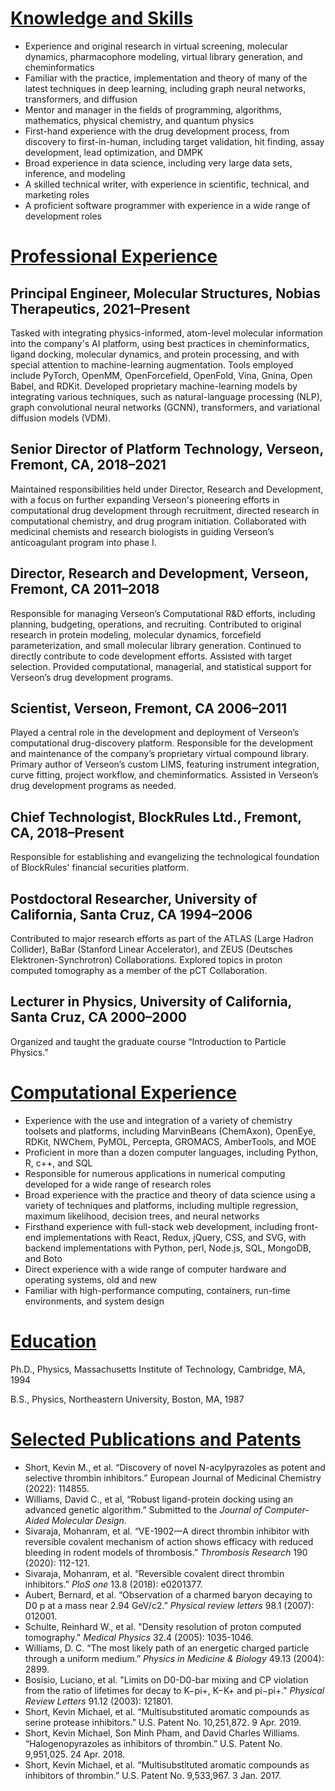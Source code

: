 
[Knowledge and Skills](#skills)
====================

- Experience and original research in virtual screening, molecular dynamics, pharmacophore modeling, virtual library generation, and cheminformatics
- Familiar with the practice, implementation and theory of many of the latest techniques in deep learning, 
including graph neural networks, transformers, and diffusion
- Mentor and manager in the fields of programming, algorithms, mathematics, physical chemistry, and quantum physics  
- First-hand experience with the drug development process, from discovery to first-in-human, including target validation, hit finding, assay development, lead optimization, and DMPK
- Broad experience in data science, including very large data sets, inference, and modeling
- A skilled technical writer, with experience in scientific, technical, and marketing roles 
- A proficient software programmer with experience in a wide range of development roles


[Professional Experience](#experience)
=======================


## Principal Engineer, Molecular Structures, Nobias Therapeutics, 2021–Present

Tasked with integrating physics-informed, atom-level molecular information into the 
company's AI platform, using best practices in cheminformatics, ligand docking, 
molecular dynamics, and protein processing, and with
special attention to machine-learning augmentation. Tools employed include
PyTorch, OpenMM, OpenForcefield, OpenFold, Vina, Gnina, Open Babel, and RDKit. Developed proprietary 
machine-learning models by integrating various techniques, such as natural-language processing (NLP), 
graph convolutional neural networks (GCNN), transformers, 
and variational diffusion models (VDM).


## Senior Director of Platform Technology, Verseon, Fremont, CA, 2018–2021

Maintained responsibilities held under Director, Research and Development, with a focus on further expanding Verseon's pioneering efforts in computational drug development through recruitment, directed research in computational chemistry, and drug program initiation. Collaborated with medicinal chemists and research biologists in guiding Verseon’s anticoagulant program into phase I.

## Director, Research and Development, Verseon, Fremont, CA 2011–2018

Responsible for managing Verseon’s Computational R&D efforts, including planning, budgeting, operations, and recruiting. Contributed to original research in protein modeling, molecular dynamics, forcefield parameterization, and small molecular library generation. Continued to directly contribute to code development efforts. Assisted with target selection. Provided computational, managerial, and statistical support for Verseon’s drug development programs.


## Scientist, Verseon, Fremont, CA 2006–2011

Played a central role in the development and deployment of Verseon’s computational drug-discovery platform. Responsible for the development and maintenance of the company’s proprietary virtual compound library. Primary author of Verseon’s custom LIMS, featuring instrument integration, curve fitting, project workflow, and cheminformatics. Assisted in Verseon’s drug development programs as needed.

## Chief Technologist, BlockRules Ltd., Fremont, CA, 2018–Present

Responsible for establishing and evangelizing the technological
foundation of BlockRules' financial securities platform.

## Postdoctoral Researcher, University of California, Santa Cruz, CA 1994–2006

Contributed to major research efforts as part of the
ATLAS (Large Hadron Collider), BaBar (Stanford Linear Accelerator), 
and ZEUS (Deutsches Elektronen-Synchrotron) Collaborations.
Explored topics in proton computed tomography as a member of
the pCT Collaboration.

## Lecturer in Physics, University of California, Santa Cruz, CA 2000–2000

Organized and taught the graduate course “Introduction to Particle Physics.”

[Computational Experience](#computer)
========================

- Experience with the use and integration of a variety of chemistry toolsets and platforms, including MarvinBeans (ChemAxon), OpenEye, RDKit, NWChem, PyMOL, Percepta, GROMACS, AmberTools, and MOE
- Proficient in more than a dozen computer languages, including Python, R, c++, and SQL
- Responsible for numerous applications in numerical computing developed for a wide range of research roles
- Broad experience with the practice and theory of data science using a variety of techniques and platforms, including multiple regression, maximum likelihood, decision trees, and neural networks
- Firsthand experience with full-stack web development, including front-end implementations with React, Redux, jQuery, CSS, and SVG, with backend implementations with Python, perl, Node.js, SQL, MongoDB, and Boto
- Direct experience with a wide range of computer hardware and operating systems, old and new
- Familiar with high-performance computing, containers, run-time environments, and system design

[Education](#education)
=========

Ph.D., Physics, Massachusetts Institute of Technology, Cambridge, MA, 1994

B.S., Physics, Northeastern University, Boston, MA, 1987


[Selected Publications and Patents](#publications)
=================================

- Short, Kevin M., et al. “Discovery of novel N-acylpyrazoles as potent and selective thrombin inhibitors.” European Journal of Medicinal Chemistry (2022): 114855.
- Williams, David C., et al, “Robust ligand-protein docking using an advanced genetic algorithm.” Submitted to the *Journal of Computer-Aided Molecular Design.*
- Sivaraja, Mohanram, et al. “VE-1902—A direct thrombin inhibitor with reversible covalent mechanism of action shows efficacy with reduced bleeding in rodent models of thrombosis.” *Thrombosis Research* 190 (2020): 112-121.
- Sivaraja, Mohanram, et al. “Reversible covalent direct thrombin inhibitors.” *PloS one* 13.8 (2018): e0201377.
- Aubert, Bernard, et al. “Observation of a charmed baryon decaying to D0 p at a mass near 2.94 GeV/c2.” *Physical review letters* 98.1 (2007): 012001.
- Schulte, Reinhard W., et al. "Density resolution of proton computed tomography." *Medical Physics* 32.4 (2005): 1035-1046.
- Williams, D. C. “The most likely path of an energetic charged particle through a uniform medium.” *Physics in Medicine & Biology* 49.13 (2004): 2899.
- Bosisio, Luciano, et al. "Limits on D0-D0-bar mixing and CP violation from the ratio of lifetimes for decay to K−pi+, K−K+ and pi−pi+." *Physical Review Letters* 91.12 (2003): 121801.
- Short, Kevin Michael, et al. “Multisubstituted aromatic compounds as serine protease inhibitors.” U.S. Patent No. 10,251,872. 9 Apr. 2019.
- Short, Kevin Michael, Son Minh Pham, and David Charles Williams. “Halogenopyrazoles as inhibitors of thrombin.” U.S. Patent No. 9,951,025. 24 Apr. 2018.
- Short, Kevin Michael, et al. “Multisubstituted aromatic compounds as inhibitors of thrombin.” U.S. Patent No. 9,533,967. 3 Jan. 2017.


